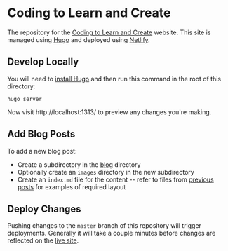 # Coding to Learn and Create

The repository for the [Coding to Learn and Create](https://codelearncreate.org/) website. This site is managed using [Hugo](https://wiki.fluidproject.org/display/fluid/Maintain+Websites+Using+Hugo) and deployed using [Netlify](https://www.netlify.com/).

## Develop Locally

You will need to [install Hugo](https://gohugo.io/getting-started/installing/) and then run this command in the root of this directory:

```
hugo server
```

Now visit http://localhost:1313/ to preview any changes you're making.

## Add Blog Posts

To add a new blog post:

* Create a subdirectory in the [blog](https://github.com/codelearncreate/c2lc-website/tree/master/content/blog) directory
* Optionally create an ``images`` directory in the new subdirectory
* Create an ``index.md`` file for the content -- refer to files from [previous posts](https://github.com/codelearncreate/c2lc-website/tree/master/content/blog) for examples of required layout

## Deploy Changes

Pushing changes to the ``master`` branch of this repository will trigger deployments. Generally it will take a couple minutes before changes are reflected on the [live site](https://codelearncreate.org/).
